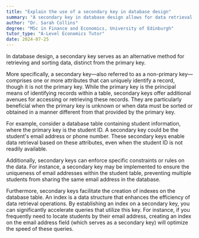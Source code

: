 ```yaml
---
title: "Explain the use of a secondary key in database design"
summary: "A secondary key in database design allows for data retrieval and sorting through methods distinct from those utilized by the primary key."
author: "Dr. Sarah Collins"
degree: "MSc in Finance and Economics, University of Edinburgh"
tutor_type: "A-Level Economics Tutor"
date: 2024-07-25
---
```


In database design, a secondary key serves as an alternative method for retrieving and sorting data, distinct from the primary key.

More specifically, a secondary key—also referred to as a non-primary key—comprises one or more attributes that can uniquely identify a record, though it is not the primary key. While the primary key is the principal means of identifying records within a table, secondary keys offer additional avenues for accessing or retrieving these records. They are particularly beneficial when the primary key is unknown or when data must be sorted or obtained in a manner different from that provided by the primary key.

For example, consider a database table containing student information, where the primary key is the student ID. A secondary key could be the student's email address or phone number. These secondary keys enable data retrieval based on these attributes, even when the student ID is not readily available.

Additionally, secondary keys can enforce specific constraints or rules on the data. For instance, a secondary key may be implemented to ensure the uniqueness of email addresses within the student table, preventing multiple students from sharing the same email address in the database.

Furthermore, secondary keys facilitate the creation of indexes on the database table. An index is a data structure that enhances the efficiency of data retrieval operations. By establishing an index on a secondary key, you can significantly accelerate queries that utilize this key. For instance, if you frequently need to locate students by their email address, creating an index on the email address field (which serves as a secondary key) will optimize the speed of these queries.
    